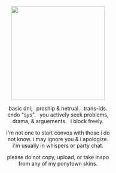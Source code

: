 <p align="center"> <img src="https://64.media.tumblr.com/47eb454541c015e124a483a7dad01671/911b06f6a0f83876-50/s500x750/2e92b9bf385ec812180db5c1fcb4515c94df6029.pnj" width="250" height="250"/> </p>
<p align="center"> basic dni;⠀proship & netrual.⠀trans-ids. <br/> endo "sys".⠀you actively seek problems, <br/> drama, & arguements.⠀i block freely.</p>
<p align="center"> i'm not one to start convos with those i do <br/> not know. i may ignore you & i apologize. <br/>  i'm usually in whispers or party chat. </p>
<p align="center"> please do not copy, upload, or take inspo <br/> from any of my ponytown skins. </p>
